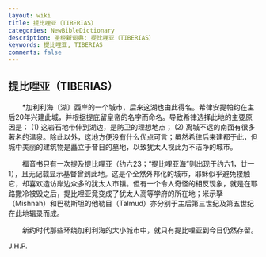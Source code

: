 ```yaml
---
layout: wiki
title: 提比哩亚（TIBERIAS）
categories: NewBibleDictionary
description: 圣经新词典: 提比哩亚（TIBERIAS）
keywords: 提比哩亚, TIBERIAS
comments: false
---
```


## 提比哩亚（TIBERIAS）

　　*加利利海〔湖〕西岸的一个城市，后来这湖也由此得名。希律安提帕约在主后20年兴建此城，并根据提庇留皇帝的名字而命名。导致希律选择此地的主要原因是： (1) 这岩石地带伸到湖边，是防卫的理想地点； (2) 离城不远的南面有很多著名的温泉。除此以外，这地方便没有什么优点可言；虽然希律后来建都于此，但城中美丽的建筑物是矗立于昔日的墓地，以致犹太人视此为不洁净的城市。

　　福音书只有一次提及提比哩亚（约六23；“提比哩亚海”则出现于约六1，廿一1），且无记载显示基督曾到此地。这是个全然外邦化的城市，耶稣似乎避免接触它，却喜欢造访岸边众多的犹太人市镇。但有一个令人奇怪的相反现象，就是在耶路撒冷被毁之后，提比哩亚竟变成了犹太人高等学府的所在地；米示拏（Mishnah）和巴勒斯坦的他勒目（Talmud）亦分别于主后第三世纪及第五世纪在此地辑录而成。

　　新约时代那些环绕加利利海的大小城市中，就只有提比哩亚到今日仍然存留。

J.H.P.








